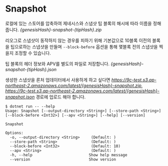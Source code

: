 # Snapshot

로컬에 있는 스토어를 압축하여 제네시스와 스냅샷 팁 블록의 해시에 따라 이름을 정해줍니다. *{genesisHash}-snapshot-{tipHash}.zip*

리오그로 스냅샷이 동작하지 않는 경우를 피하기 위해 기본값으로 10블록 이전의 블록을 팁으로하는
스냅샷을 만들며 `--block-before` 옵션을 통해 몇블록 전의 스냅샷을 찍을지 조정할 수 있습니다.

팁 블록의 헤더 정보와 APV를 별도의 파일로 저장합니다. *{genesisHash}-snapshot-{tipHash}.json*

생성한 스냅샷을 론처 업데이터에서 사용하게 하고 싶다면 *https://9c-test.s3.ap-northeast-2.amazonaws.com/latest/{genesisHash}-snapshot.zip*,
*https://9c-test.s3.ap-northeast-2.amazonaws.com/latest/{genesisHash}-snapshot.json*
경로에 업로드 해야 합니다.

```
$ dotnet run -- --help
Usage: Snapshot [--output-directory <String>] [--store-path <String>] [--block-before <Int32>] [--apv <String>] [--help] [--version]

Snapshot

Options:
  -o, --output-directory <String>     (Default: )
  --store-path <String>               (Default: )
  --block-before <Int32>              (Default: 10)
  --apv <String>                      (Default: )
  -h, --help                         Show help message
  --version                          Show version
```

